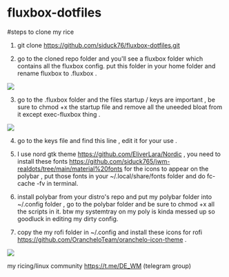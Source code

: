 # fluxbox-dotfiles
 


#steps to clone my rice 

1. git clone https://github.com/siduck76/fluxbox-dotfiles.git

2. go to the cloned repo folder and you'll see a fluxbox folder which contains all the fluxbox config. put this folder in your home folder  and rename fluxbox to .fluxbox .

<img src = "https://raw.githubusercontent.com/siduck76/fluxbox-dotfiles/main/fluxbox-config.png">

3. go to the .fluxbox folder and the files startup / keys are important , be sure to chmod +x the startup file and remove all the uneeded bloat from it except exec-fluxbox thing .

<img src = "https://raw.githubusercontent.com/siduck76/fluxbox-dotfiles/main/keys.png">

4. go to the keys file and find this line , edit it for your use . 

5. I use nord gtk theme https://github.com/EliverLara/Nordic , you need to install these fonts https://github.com/siduck765/jwm-realdots/tree/main/material%20fonts for the icons to appear on the polybar , put those fonts in your ~/.local/share/fonts folder and do fc-cache -fv in terminal.

6. install polybar from your distro's repo and put my polybar folder into ~/.config folder , go to the polybar folder and be sure to chmod +x all the scripts in it.
  btw my systemtray on my poly is kinda messed up so goodluck in editing my dirty config.
  
7. copy the my rofi folder in ~/.config and install these icons for rofi https://github.com/OrancheloTeam/oranchelo-icon-theme .
  
<img src ="https://raw.githubusercontent.com/siduck76/fluxbox-dotfiles/main/e.png">

my ricing/linux community https://t.me/DE_WM (telegram group) 
